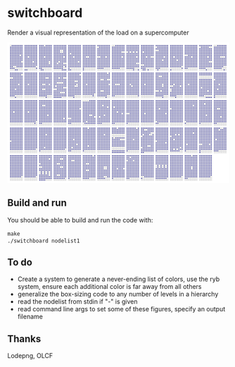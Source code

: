 # switchboard
Render a visual representation of the load on a supercomputer

![sample](frontier8192x15.png?raw=true "Example of 8192-node job on Frontier")

## Build and run
You should be able to build and run the code with:

	make
	./switchboard nodelist1

## To do
* Create a system to generate a never-ending list of colors, use the ryb system, ensure each additional color is far away from all others
* generalize the box-sizing code to any number of levels in a hierarchy
* read the nodelist from stdin if "-" is given
* read command line args to set some of these figures, specify an output filename

## Thanks
Lodepng, OLCF
